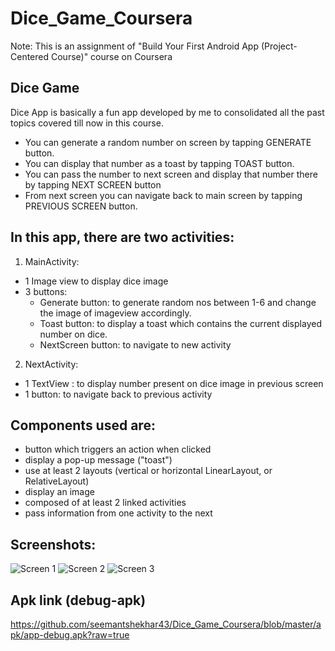 # Dice_Game_Coursera
Note: This is an assignment of "Build Your First Android App (Project-Centered Course)" course on Coursera

## Dice Game
Dice App is basically a fun app developed by me to consolidated all the past topics covered till now in this course.
- You can generate a random number on screen by tapping GENERATE button. 
- You can display that number as a toast by tapping TOAST button.
- You can pass the number to next screen and display that number there by tapping NEXT SCREEN button
- From next screen you can navigate back to main screen by tapping PREVIOUS SCREEN button.

## In this app, there are two activities:

1. MainActivity:
  - 1 Image view to display dice image
  - 3 buttons: 
    - Generate button: to generate random nos between 1-6 and change the image of imageview accordingly.
    - Toast button: to display a toast which contains the current displayed number on dice.                                                           
    - NextScreen button: to navigate to new activity
2. NextActivity:
  - 1 TextView : to display number present on dice image in previous screen
  - 1 button: to navigate back to previous activity

## Components used are:
- button which triggers an action when clicked
- display a pop-up message ("toast")
- use at least 2 layouts (vertical or horizontal LinearLayout, or RelativeLayout)
- display an image
- composed of at least 2 linked activities
- pass information from one activity to the next


## Screenshots:

![Screen 1](screenshots/screen1.png?raw=true)
![Screen 2](screenshots/screen2.png?raw=true)
![Screen 3](screenshots/screen3.png?raw=true)

## Apk link (debug-apk)
https://github.com/seemantshekhar43/Dice_Game_Coursera/blob/master/apk/app-debug.apk?raw=true
